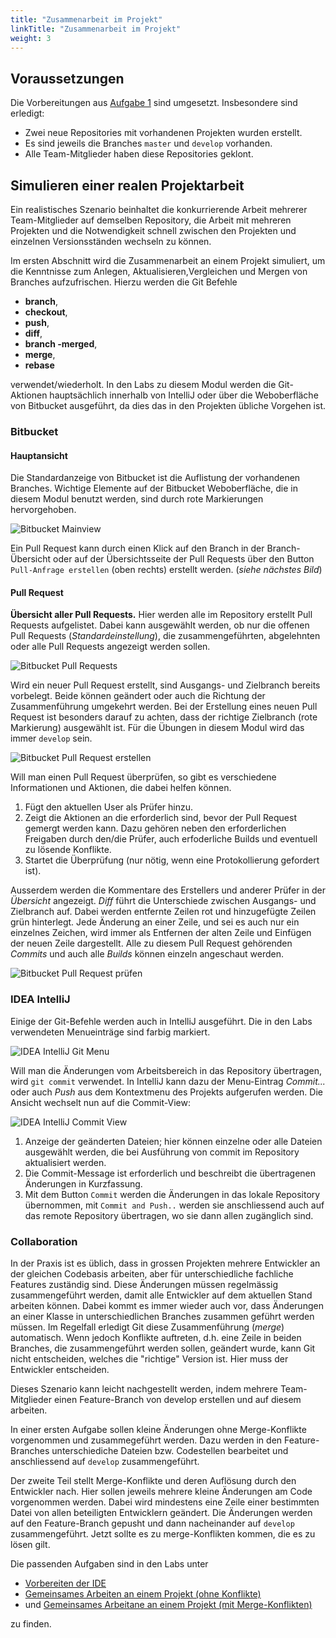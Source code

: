 ```yaml
---
title: "Zusammenarbeit im Projekt"
linkTitle: "Zusammenarbeit im Projekt"
weight: 3
---
```


## Voraussetzungen

Die Vorbereitungen aus [Aufgabe 1](../../../../labs/git/02_vertiefung/01_team) sind umgesetzt. Insbesondere sind erledigt:

- Zwei neue Repositories mit vorhandenen Projekten wurden erstellt.
- Es sind jeweils die Branches `master` und `develop` vorhanden.
- Alle Team-Mitglieder haben diese Repositories geklont.

## Simulieren einer realen Projektarbeit

Ein realistisches Szenario beinhaltet die konkurrierende Arbeit mehrerer Team-Mitglieder auf demselben
Repository, die Arbeit mit mehreren Projekten und die Notwendigkeit schnell zwischen den Projekten und
einzelnen Versionsständen wechseln zu können.

Im ersten Abschnitt wird die Zusammenarbeit an einem Projekt simuliert, um die Kenntnisse zum Anlegen,
Aktualisieren,Vergleichen und Mergen von Branches aufzufrischen. Hierzu werden die Git Befehle

- **branch**,
- **checkout**,
- **push**,
- **diff**,
- **branch -merged**,
- **merge**,
- **rebase**

verwendet/wiederholt. In den Labs zu diesem Modul werden die Git-Aktionen hauptsächlich innerhalb
von IntelliJ oder über die Weboberfläche von Bitbucket ausgeführt, da dies das in den Projekten
übliche Vorgehen ist.

### Bitbucket

#### Hauptansicht

Die Standardanzeige von Bitbucket ist die Auflistung der vorhandenen Branches. Wichtige Elemente auf
der Bitbucket Weboberfläche, die in diesem Modul benutzt werden, sind durch rote Markierungen hervorgehoben.

![Bitbucket Mainview](images/bitbucket-main.jpg)

Ein Pull Request kann durch einen Klick auf den Branch in der Branch-Übersicht oder auf der
Übersichtsseite der Pull Requests über den Button `Pull-Anfrage erstellen` (oben rechts) erstellt werden.
(_siehe nächstes Bild_)

#### Pull Request

**Übersicht aller Pull Requests.** Hier werden alle im Repository erstellt Pull Requests aufgelistet.
Dabei kann ausgewählt werden, ob nur die offenen Pull Requests (_Standardeinstellung_), die zusammengeführten,
abgelehnten oder alle Pull Requests angezeigt werden sollen.

![Bitbucket Pull Requests](images/bitbucket-pr-overview.jpg)

Wird ein neuer Pull Request erstellt, sind Ausgangs- und Zielbranch bereits vorbelegt. Beide können
geändert oder auch die Richtung der Zusammenführung umgekehrt werden.
Bei der Erstellung eines neuen Pull Request ist besonders darauf zu achten, dass der richtige Zielbranch
(rote Markierung) ausgewählt ist. Für die Übungen in diesem Modul wird das immer `develop` sein.

![Bitbucket Pull Request erstellen](images/bitbucket-create-pr.jpg)

Will man einen Pull Request überprüfen, so gibt es verschiedene Informationen und Aktionen, die dabei
helfen können.

1. Fügt den aktuellen User als Prüfer hinzu.
2. Zeigt die Aktionen an die erforderlich sind, bevor der Pull Request gemergt werden kann. Dazu gehören neben den erforderlichen Freigaben durch den/die Prüfer, auch erfoderliche Builds und eventuell zu lösende Konflikte.
3. Startet die Überprüfung (nur nötig, wenn eine Protokollierung gefordert ist).

Ausserdem werden die Kommentare des Erstellers und anderer Prüfer in der _Übersicht_ angezeigt. _Diff_
führt die Unterschiede zwischen Ausgangs- und Zielbranch auf. Dabei werden entfernte Zeilen rot und
hinzugefügte Zeilen grün hinterlegt. Jede Änderung an einer Zeile, und sei es auch nur ein einzelnes
Zeichen, wird immer als Entfernen der alten Zeile und Einfügen der neuen Zeile dargestellt.
Alle zu diesem Pull Request gehörenden _Commits_ und auch alle _Builds_ können einzeln angeschaut werden.

![Bitbucket Pull Request prüfen](images/bitbucket-approve-pr.jpg)

### IDEA IntelliJ

Einige der Git-Befehle werden auch in IntelliJ ausgeführt. Die in den Labs verwendeten Menueinträge
sind farbig markiert.

![IDEA IntelliJ Git Menu](images/intellij-git-menu.jpg)

Will man die Änderungen vom Arbeitsbereich in das Repository übertragen, wird `git commit` verwendet.
In IntelliJ kann dazu der Menu-Eintrag _Commit..._ oder auch _Push_ aus dem Kontextmenu des Projekts
aufgerufen werden. Die Ansicht wechselt nun auf die Commit-View:

![IDEA IntelliJ Commit View](images/intellij-commit.jpg)

1. Anzeige der geänderten Dateien; hier können einzelne oder alle Dateien ausgewählt werden, die bei Ausführung von commit im Repository aktualisiert werden.
2. Die Commit-Message ist erforderlich und beschreibt die übertragenen Änderungen in Kurzfassung.
3. Mit dem Button `Commit` werden die Änderungen in das lokale Repository übernommen, mit `Commit and Push..` werden sie anschliessend auch auf das remote Repository übertragen, wo sie dann allen zugänglich sind.

### Collaboration

In der Praxis ist es üblich, dass in grossen Projekten mehrere Entwickler an der gleichen Codebasis
arbeiten, aber für unterschiedliche fachliche Features zuständig sind. Diese Änderungen müssen regelmässig
zusammengeführt werden, damit alle Entwickler auf dem aktuellen Stand arbeiten können. Dabei kommt es
immer wieder auch vor, dass Änderungen an einer Klasse in unterschiedlichen Branches zusammen geführt
werden müssen. Im Regelfall erledigt Git diese Zusammenführung (_merge_) automatisch. Wenn jedoch Konflikte
auftreten, d.h. eine Zeile in beiden Branches, die zusammengeführt werden sollen, geändert wurde, kann
Git nicht entscheiden, welches die "richtige" Version ist. Hier muss der Entwickler entscheiden.

Dieses Szenario kann leicht nachgestellt werden, indem mehrere Team-Mitglieder einen Feature-Branch
von develop erstellen und auf diesem arbeiten.

In einer ersten Aufgabe sollen kleine Änderungen ohne Merge-Konflikte vorgenommen und zusammegeführt
werden. Dazu werden in den Feature-Branches unterschiediche Dateien bzw. Codestellen bearbeitet und
anschliessend auf `develop` zusammengeführt.

Der zweite Teil stellt Merge-Konflikte und deren Auflösung durch den Entwickler nach. Hier sollen
jeweils mehrere kleine Änderungen am Code vorgenommen werden. Dabei wird mindestens eine Zeile einer
bestimmten Datei von allen beteiligten Entwicklern geändert. Die Änderungen werden auf den Feature-Branch
gepusht und dann nacheinander auf `develop` zusammengeführt. Jetzt sollte es zu merge-Konflikten kommen,
die es zu lösen gilt.

Die passenden Aufgaben sind in den Labs unter

- [Vorbereiten der IDE](../../../../labs/git/02_vertiefung/02_preparing)
- [Gemeinsames Arbeiten an einem Projekt (ohne Konflikte)](../../../../labs/git/02_vertiefung/03_collaboration)
- und [Gemeinsames Arbeitane an einem Projekt (mit Merge-Konflikten)](../../../../labs/git/02_vertiefung/04_merge-conflict)

zu finden.
